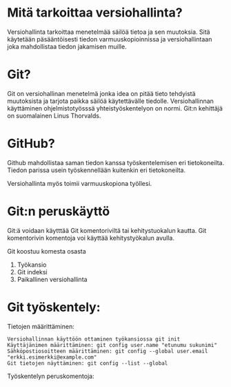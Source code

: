 # Mitä tarkoittaa versiohallinta? #

 Versiohallinta tarkoittaa menetelmää säilöä tietoa ja sen muutoksia.
 Sitä käytetään päsääntöisesti tiedon varmuuskopioinnissa ja versiohallintaan joka mahdollistaa tiedon jakamisen muille.
 
 # Git? #
 
 Git on versiohallinan menetelmä jonka idea on pitää tieto tehdyistä muutoksista ja tarjota paikka säilöä käytettävälle tiedolle. 
 Versiohallinnan käyttäminen ohjelmistotyösssä yhteistyöskentelyon on normi. Git:n kehittäjä on suomalainen Linus Thorvalds.
 
 # GitHub? #
 
 Github mahdollistaa saman tiedon kanssa työskentelemisen eri tietokoneilta. Tiedon parissa usein työskennellään kuitenkin eri tietokoneilta.
 
 Versiohallinta myös toimii varmuuskopiona työllesi.
 
 # Git:n peruskäyttö #
 
 Git:ä voidaan käytttää Git komentoriviltä tai kehitystuokalun kautta. Git komentorivin komentoja voi käyttää kehitystyökalun avulla. 
 
 Git koostuu komesta osasta
 
  1. Työkansio
  2. Git indeksi
  3. Paikallinen versiohallinta
  
 # Git työskentely: #
 
 Tietojen määrittäminen:
    
    Versiohallinnan käyttöön ottaminen työkansiossa git init
    Käyttäjänimen määrittäminen: git config user.name "etunumu sukunimi"
    Sähköpostiosoitteen määrittäminen: git config --global user.email "erkki.esimerkki@example.com"
    Git tietojen näyttäminen: git config --list --global
    
  Työskentelyn peruskomentoja:
    
    
